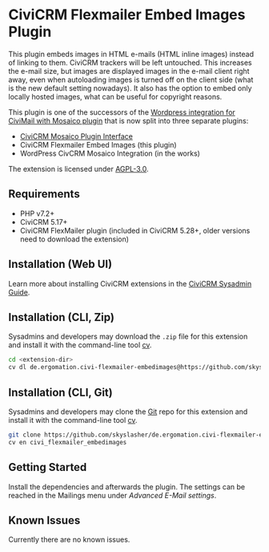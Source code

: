 # CiviCRM Flexmailer Embed Images Plugin

This plugin embeds images in HTML e-mails (HTML inline images) instead of linking to them.
CiviCRM trackers will be left untouched.
This increases the e-mail size, but images are displayed images in the e-mail client right away,
even when autoloading images is turned off on the client side (what is the new default setting nowadays).
It also has the option to embed only locally hosted images, what can be useful for copyright reasons.

This plugin is one of the successors of the
[Wordpress integration for CiviMail with Mosaico plugin](https://github.com/skyslasher/de.ergomation.wp-civi-mosaico)
that is now split into three separate plugins:
* [CiviCRM Mosaico Plugin Interface](https://github.com/skyslasher/de.ergomation.civi-mosaico-plugininterface)
* CiviCRM Flexmailer Embed Images (this plugin)
* WordPress CivCRM Mosaico Integration (in the works)

The extension is licensed under [AGPL-3.0](LICENSE.txt).

## Requirements

* PHP v7.2+
* CiviCRM 5.17+
* CiviCRM FlexMailer plugin (included in CiviCRM 5.28+, older versions need to download the extension)

## Installation (Web UI)

Learn more about installing CiviCRM extensions in the [CiviCRM Sysadmin Guide](https://docs.civicrm.org/sysadmin/en/latest/customize/extensions/).

## Installation (CLI, Zip)

Sysadmins and developers may download the `.zip` file for this extension and
install it with the command-line tool [cv](https://github.com/civicrm/cv).

```bash
cd <extension-dir>
cv dl de.ergomation.civi-flexmailer-embedimages@https://github.com/skyslasher/de.ergomation.civi-flexmailer-embedimages/archive/master.zip
```

## Installation (CLI, Git)

Sysadmins and developers may clone the [Git](https://en.wikipedia.org/wiki/Git) repo for this extension and
install it with the command-line tool [cv](https://github.com/civicrm/cv).

```bash
git clone https://github.com/skyslasher/de.ergomation.civi-flexmailer-embedimages.git
cv en civi_flexmailer_embedimages
```

## Getting Started

Install the dependencies and afterwards the plugin. The settings can be reached in
the Mailings menu under *Advanced E-Mail settings*.

## Known Issues

Currently there are no known issues.
